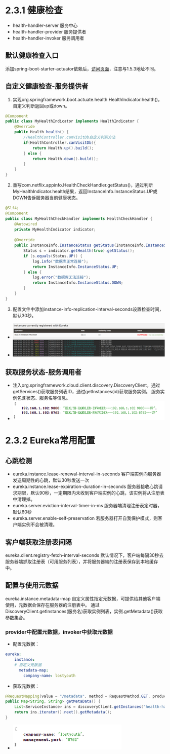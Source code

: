 # 2.3.1 健康检查
* health-handler-server 服务中心
* health-handler-provider 服务提供者
* health-handler-invoker 服务调用者

## 默认健康检查入口
添加spring-boot-starter-actuator依赖后，[访问页面](http://localhost:8762/actuator/health)，注意与1.5.3地址不同。

## 自定义健康检查-服务提供者
1. 实现org.springframework.boot.actuate.health.HealthIndicator.health()，自定义判断返回up或down。
```java
@Component
public class MyHealthIndicator implements HealthIndicator {
    @Override
    public Health health() {
        //HealthController.canVisitDb自定义判断方法
        if(HealthController.canVisitDb){
            return Health.up().build();
        } else {
            return Health.down().build();
        }
    }
}
```
2. 重写com.netflix.appinfo.HealthCheckHandler.getStatus()，通过判断MyHealthIndicator.health结果，返回InstanceInfo.InstanceStatus.UP或DOWN告诉服务器当前健康状态。
```java
@Slf4j
@Component
public class MyHealthCheckHandler implements HealthCheckHandler {
    @Autowired
    private MyHealthIndicator indicator;

    @Override
    public InstanceInfo.InstanceStatus getStatus(InstanceInfo.InstanceStatus instanceStatus) {
        Status s = indicator.getHealth(true).getStatus();
        if (s.equals(Status.UP)) {
            log.info("数据库正常连接");
            return InstanceInfo.InstanceStatus.UP;
        } else {
            log.error("数据库无法连接");
            return InstanceInfo.InstanceStatus.DOWN;
        }
    }
}
```
3. 配置文件中添加instance-info-replication-interval-seconds设置检查时间，默认30秒。
* ![服务器健康检查失败](https://github.com/zhuzilou/spring-cloud-learn/blob/master/health-handler-provider/src/main/resources/%E6%9C%8D%E5%8A%A1%E5%99%A8down.png)
* ![每10秒检查一次](https://github.com/zhuzilou/spring-cloud-learn/blob/master/health-handler-provider/src/main/resources/%E6%AF%8F10%E7%A7%92%E6%A3%80%E6%9F%A5%E6%9C%8D%E5%8A%A1%E7%8A%B6%E6%80%81.png)

## 获取服务状态-服务调用者
* 注入org.springframework.cloud.client.discovery.DiscoveryClient，通过getServices()获取服务列表ID，通过getInstances(id)获取服务实例。
服务实例包含状态、服务名等信息。
* ![服务器状态信息](https://github.com/zhuzilou/spring-cloud-learn/blob/master/health-handler-invoker/src/main/resources/%E6%9C%8D%E5%8A%A1%E7%8A%B6%E6%80%81%E4%BF%A1%E6%81%AF.png)

# 2.3.2 Eureka常用配置

## 心跳检测
* eureka.instance.lease-renewal-interval-in-seconds
客户端实例向服务器发送周期性的心跳，默认30秒发送一次
* eureka.instance.lease-expiration-duration-in-seconds
服务器接收心跳请求期限，默认90秒，一定期限内未收到客户端实例的心跳，该实例将从注册表中清理掉。
* eureka.server.eviction-interval-timer-in-ms
服务器端清理注册表定时器，默认60秒
* eureka.server.enable-self-preservation
若服务器打开自我保护模式，则客户端实例不会被清理。

## 客户端获取注册表间隔
eureka.client.registry-fetch-interval-seconds
默认情况下，客户端每隔30秒去服务器端抓取注册表（可用服务列表），并将服务器端的注册表保存到本地缓存中。

## 配置与使用元数据
eureka.instance.metadata-map
自定义属性指定元数据，可提供给其他客户端使用，元数据会保存在服务器的注册表中。
通过DiscoveryClient.getInstances(服务名)获取实例列表，实例.getMetadata()获取参数集合。

### provider中配置元数据，invoker中获取元数据
* 配置元数据：
```yaml
eureka:
    instance:
    # 自定义元数据
      metadata-map:
        company-name: lostyouth
```
* 获取元数据：
```java
@RequestMapping(value = "/metadata", method = RequestMethod.GET, produces = MediaType.APPLICATION_JSON_VALUE)
public Map<String, String> getMetaData() {
    List<ServiceInstance> ins = discoveryClient.getInstances("health-handler-provider");
    return ins.iterator().next().getMetadata();
}
```
* ![获取元数据](https://github.com/zhuzilou/spring-cloud-learn/blob/master/health-handler-invoker/src/main/resources/%E8%8E%B7%E5%8F%96%E5%85%83%E6%95%B0%E6%8D%AE.png)
